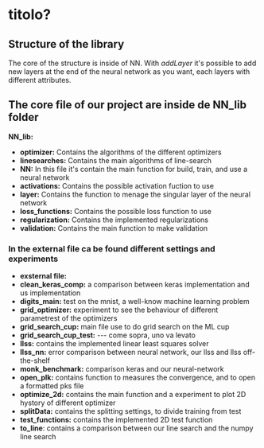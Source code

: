 # titolo?	


## Structure of the library


The core of the structure is inside of NN. With *addLayer* it's possible to add new layers at the end of the neural network as you want, each layers with different attributes. 

## The core file of our project are inside de NN_lib folder

**NN_lib:**
* **optimizer:** Contains the algorithms of the different optimizers
* **linesearches:** Contains the main algorithms of line-search
* **NN:** In this file it's contain the main function for build, train, and use a neural network
* **activations:** Contains the possible activation fuction to use
* **layer:** Contains the function to menage the singular layer of the neural network
* **loss_functions:** Contains the possible loss function to use
* **regularization:** Contains the implemented regularizations
* **validation:** Contains the main function to make validation

### In the external file ca be found different settings and experiments
* **exsternal file:**
* **clean_keras_comp:**  a comparison between keras implementation and us implementation
* **digits_main:** test on the mnist, a well-know machine learning problem 
* **grid_optimizer:** experiment to see the behaviour of different parametrest of the optimizers
* **grid_search_cup:** main file use to do grid search on the ML cup
* **grid_search_cup_test:** --- come sopra, uno va levato 
* **llss:** contains the implemented linear least squares solver
* **llss_nn:** error comparison between neural network, our llss and llss off-the-shelf
* **monk_benchmark:** comparison keras and our neural-network
* **open_plk:** contains function to measures the convergence, and to open a formatted pks file
* **optimize_2d:** contains the main function and a experiment to plot 2D hystory of different optimizer
* **splitData:** contains the splitting settings, to divide training from test
* **test_functions:** contains the implemented 2D test function
* **to_line**: contains a comparison between our line search and the numpy line search